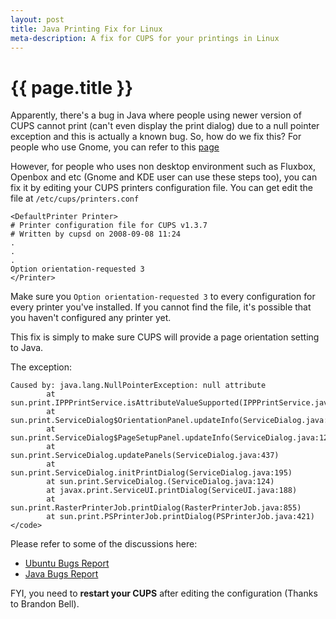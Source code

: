 ```yaml
---
layout: post
title: Java Printing Fix for Linux
meta-description: A fix for CUPS for your printings in Linux
---
```


# {{ page.title }}

Apparently, there's a bug in Java where people using newer version of CUPS cannot print (can't even display the print dialog) due to a null pointer exception and this is actually a known bug. So, how do we fix this? For people who use Gnome, you can refer to this [page](https://bugs.launchpad.net/ubuntu/+source/sun-java6/+bug/156191/comments/18)

However, for people who uses non desktop environment such as Fluxbox, Openbox and etc (Gnome and KDE user can use these steps too), you can fix it by editing your CUPS printers configuration file. You can get edit the file at `/etc/cups/printers.conf`

	<DefaultPrinter Printer>
	# Printer configuration file for CUPS v1.3.7
	# Written by cupsd on 2008-09-08 11:24
	.
	.
	.
	Option orientation-requested 3
	</Printer>

Make sure you `Option orientation-requested 3` to every configuration for every printer you've installed. If you cannot find the file, it's possible that you haven't configured any printer yet.

This fix is simply to make sure CUPS will provide a page orientation setting to Java.

The exception:

	Caused by: java.lang.NullPointerException: null attribute
	        at sun.print.IPPPrintService.isAttributeValueSupported(IPPPrintService.java:1147)
	        at sun.print.ServiceDialog$OrientationPanel.updateInfo(ServiceDialog.java:2121)
	        at sun.print.ServiceDialog$PageSetupPanel.updateInfo(ServiceDialog.java:1263)
	        at sun.print.ServiceDialog.updatePanels(ServiceDialog.java:437)
	        at sun.print.ServiceDialog.initPrintDialog(ServiceDialog.java:195)
	        at sun.print.ServiceDialog.(ServiceDialog.java:124)
	        at javax.print.ServiceUI.printDialog(ServiceUI.java:188)
	        at sun.print.RasterPrinterJob.printDialog(RasterPrinterJob.java:855)
	        at sun.print.PSPrinterJob.printDialog(PSPrinterJob.java:421)</code>

Please refer to some of the discussions here:

* [Ubuntu Bugs Report](https://bugs.launchpad.net/ubuntu/+source/sun-java6/+bug/156191/)
* [Java Bugs Report](http://bugs.sun.com/bugdatabase/view_bug.do?bug_id=6633656)

FYI, you need to **restart your CUPS** after editing the configuration (Thanks to Brandon Bell).
